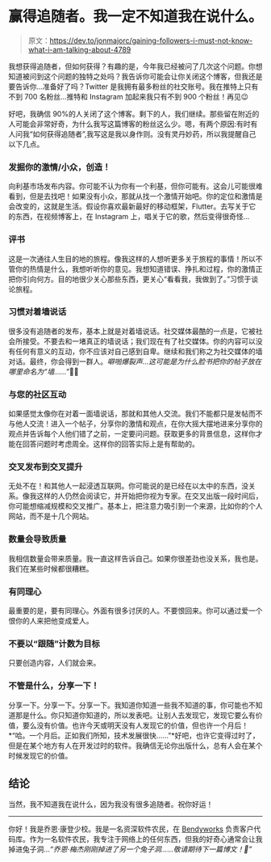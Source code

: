 # 赢得追随者。我一定不知道我在说什么。

> 原文：<https://dev.to/jonmajorc/gaining-followers-i-must-not-know-what-i-am-talking-about-4789>

我想获得追随者，但如何获得？有趣的是，今年我已经被问了几次这个问题。你想知道被问到这个问题的独特之处吗？我告诉你可能会让你关闭这个博客，但我还是要告诉你...准备好了吗？Twitter 是我拥有最多粉丝的社交账号。我在推特上只有不到 700 名粉丝...推特和 Instagram 加起来我只有不到 900 个粉丝！再见😉

好吧，我确信 90%的人关闭了这个博客。剩下的人，我们继续。那些留在附近的人可能会非常好奇，为什么我写这篇博客的粉丝这么少。嗯，有两个原因:有时有人问我“如何获得追随者”,我写这是我以身作则。没有灵丹妙药，所以我提醒自己以下几点。

### 发掘你的激情/小众，创造！

向利基市场发布内容。你可能不认为你有一个利基，但你可能有。这会儿可能很难看到，但是去找吧！如果没有小众，那就从找一个激情开始吧。你的定位和激情是会改变的，这就是生活。假设你喜欢最新最好的移动框架，Flutter。去写关于它的东西，在视频博客上，在 Instagram 上，唱关于它的歌，然后变得很奇怪...

### 评书

这是一次通往人生目的地的旅程。像我这样的人想听更多关于旅程的事情！所以不管你的热情是什么，我想听听你的意见。我想知道错误、挣扎和过程，你的激情正把你引向何方。目的地很少关心那些东西，更关心“看看我，我做到了。”习惯于谈论旅程。

### 习惯对着墙说话

很多没有追随者的发布，基本上就是对着墙说话。社交媒体最酷的一点是，它被社会所接受。不要去和一堵真正的墙说话；我们现在有了社交媒体。你的内容可以没有任何有意义的互动，你不应该对自己感到自卑。继续和我们称之为社交媒体的墙对话。最终，你会得到一群人。*噼啪爆裂声...这可能是为什么脸书把你的帖子放在哪里命名为“墙……”*🤔😂

### 与您的社区互动

如果感觉太像你在对着一面墙说话，那就和其他人交流。我们不能都只是发帖而不与他人交流！进入一个帖子，分享你的激情和观点，在你大摇大摆地进来分享你的观点并告诉每个人他们错了之前，一定要问问题。获取更多的背景信息，这样你才能在回答问题时考虑周全。这样你的回答实际上是有帮助的。

### 交叉发布到交叉提升

无处不在！和其他人一起浸透互联网。你可能说的是已经在以太中的东西，没关系。像我这样的人仍然会阅读它，并开始把你视为专家。在交叉出版一段时间后，你可能想缩减规模和交叉推广。基本上，把注意力吸引到一个来源，比如你的个人网站，而不是十几个网站。

### 数量会导致质量

我相信数量会带来质量。我一直这样告诉自己。如果你很差劲也没关系，我也是。我们在某些时候都很糟糕。

### 有同理心

最重要的是，要有同理心。外面有很多讨厌的人。不要恨回来。你可以通过爱一个恨你的人来把他变成爱人。

### 不要以“跟随”计数为目标

只要创造内容，人们就会来。

### 不管是什么，分享一下！

分享一下。分享一下。分享一下。我知道你知道一些我不知道的事，你可能也不知道那是什么。你只知道你知道的，所以发表吧。让别人去发现它，发现它要么有价值，要么没有价值。也许今天或明天没有人发现它的价值，但也许一个月后！*“哈。一个月后。正如我们所知，技术发展很快……”*好吧，也许它变得过时了，但是在某个地方有人在开发过时的软件。我确信无论你出版什么，总有人会在某个时候发现它的价值。

## 结论

当然，我不知道我在说什么，因为我没有很多追随者。祝你好运！

* * *

你好！我是乔恩·康登少校。我是一名资深软件农民，在 [Bendyworks](https://bendyworks.com/) 负责客户代码库。作为一名软件农民，我专注于网络上的任何东西，但我的好奇心通常会让我掉进兔子洞...*“乔恩·梅杰刚刚掉进了另一个兔子洞……敬请期待下一篇博文！👋”*